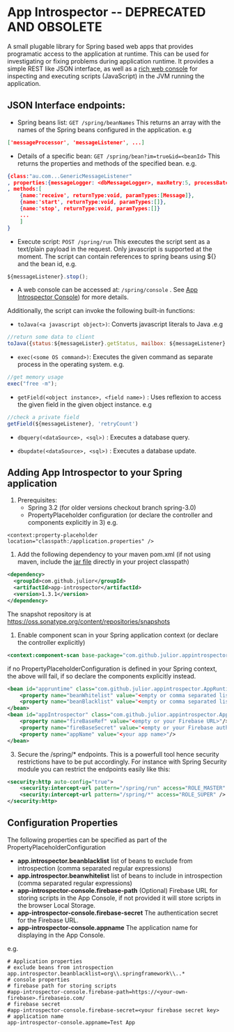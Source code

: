 App Introspector  -- DEPRECATED AND OBSOLETE
================

A small plugable library for Spring based web apps that provides programatic access to the application at runtime. This can be used for investigating or fixing problems during application runtime. It provides a simple REST like JSON interface, as well as a [rich web console](https://github.com/julior/app-introspector/wiki/app-introspector-Console) for inspecting and executing scripts (JavaScript) in the JVM running the application.


JSON Interface endpoints:
--------------------------

* Spring beans list: `GET /spring/beanNames`
This returns an array with the names of the Spring beans configured in the application. e.g
```json
['messageProcessor', 'messageListener', ...]
```

* Details of a specific bean: `GET /spring/bean?im=true&id=<beanId>`
This returns the properties and methods of the specified bean. e.g.
```json
{class:"au.com...GenericMessageListener"
, properties:{messageLogger: <dbMessageLogger>, maxRetry:5, processBatchSize:2}
, methods:[
	{name:'receive', returnType:void, paramTypes:[Message]},
	{name:'start', returnType:void, paramTypes:[]},
	{name:'stop', returnType:void, paramTypes:[]}
	...
	]
}
```

* Execute script: `POST /spring/run`
This executes the script sent as a text/plain payload in the request. Only javascript is supported at the moment. The script can contain references to spring beans using ${} and the bean id, e.g.
```javascript
${messageListener}.stop();
```

* A web console can be accessed at: `/spring/console` . See [App Introspector Console](https://github.com/julior/app-introspector/wiki/app-introspector-Console)) for more details.

Additionally, the script can invoke the following built-in functions:	 

 * `toJava(<a javascript object>)`: Converts javascript literals to Java .e.g
```javascript
//return some data to client
toJava({status:${messageLister}.getStatus, mailbox: ${messageListener}.getMailboxSize()});
```

 * `exec(<some OS command>)`: Executes the given command as separate process in the operating system. e.g.
```javascript
//get memory usage
exec("free -m");
```		

 * `getField(<object instance>, <field name>)` : Uses reflexion to access the given field in the given object instance. e.g
```javascript
//check a private field
getField(${messageListener}, 'retryCount')
```

 * `dbquery(<dataSource>, <sql>)` : Executes a database query.

 * `dbupdate(<dataSource>, <sql>)` : Executes a database update.



Adding App Introspector to your Spring application
--------------------------
1. Prerequisites:
	+ Spring 3.2 (for older versions checkout branch spring-3.0)
	+ PropertyPlaceholder configuration (or declare the controller and components explicitly in 3) e.g.
```
<context:property-placeholder location="classpath:/application.properties" />
```
1. Add the following dependency to your maven pom.xml (if not using maven, include the [jar file](https://oss.sonatype.org/content/repositories/snapshots/com/github/julior/app-introspector) directly in your project classpath)
```xml
<dependency>
  <groupId>com.github.julior</groupId>
  <artifactId>app-introspector</artifactId>
  <version>1.3.1</version>
</dependency>	
```
The snapshot repository is at https://oss.sonatype.org/content/repositories/snapshots

1. Enable component scan in your Spring application context (or declare the controller explicitly)
```xml
<context:component-scan base-package="com.github.julior.appintrospector" />
```
if no PropertyPlaceholderConfiguration is defined in your Spring context, the above will fail, if so declare the components explicitly instead.
```xml
<bean id="appruntime" class="com.github.julior.appintrospector.AppRuntime">
	<property name="beanWhitelist" value="<empty or comma separated list of bean names to include>"/>
	<property name="beanBlacklist" value="<empty or comma separated list of bean names to exclude>"/>
</bean>
<bean id="appIntrospector" class="com.github.julior.appintrospector.AppIntrospector">
	<property name="fireBaseRef" value="<empty or your Firebase URL>"/>
	<property name="fireBaseSecret" value="<empty or your Firebase auth secret>"/>
	<property name="appName" value="<your app name>"/>
</bean>
```

3. Secure the /spring/* endpoints. This is a powerfull tool hence security restrictions have to be put accordingly. For instance with Spring Security module you can restrict the endpoints easily like this:
```xml
<security:http auto-config="true">
    <security:intercept-url pattern="/spring/run" access="ROLE_MASTER" />
    <security:intercept-url pattern="/spring/*" access="ROLE_SUPER" />
</security:http>
```

Configuration Properties
-----------------------------------------
The following properties can be specified as part of the PropertyPlaceholderConfiguration
* <b>app.introspector.beanblacklist</b> list of beans to exclude from introspection (comma separated regular expressions)
* <b>app.introspector.beanwhitelist</b> list of beans to include in introspection (comma separated regular expressions)
* <b>app-introspector-console.firebase-path</b> (Optional) Firebase URL for storing scripts in the App Console, if not provided it will store scripts in the browser Local Storage.
* <b>app-introspector-console.firebase-secret</b> The authentication secret for the Firebase URL.
* <b>app-introspector-console.appname</b> The application name for displaying in the App Console.

e.g.

```
# Application properties
# exclude beans from introspection
app.introspector.beanblacklist=org\\.springframework\\..*
# console properties
# firebase path for storing scripts
#app-introspector-console.firebase-path=https://<your-own-firebase>.firebaseio.com/
# firebase secret
#app-introspector-console.firebase-secret=<your firebase secret key>
# application name
app-introspector-console.appname=Test App
```



